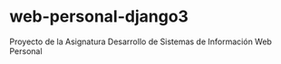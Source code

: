 # web-personal-django3
Proyecto de la  Asignatura Desarrollo de Sistemas de Información Web Personal
